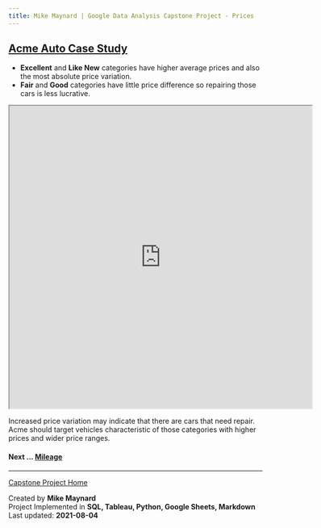 ```yaml
---
title: Mike Maynard | Google Data Analysis Capstone Project - Prices
---
```

## [Acme Auto Case Study](/capstone/)

* **Excellent** and **Like New** categories have higher average prices and also the most absolute price variation.
* **Fair** and **Good** categories have little price difference so repairing those cars is less lucrative.

<IFRAME SRC="https://public.tableau.com/views/capstone_16278859884250/Pricebycondition?:language=en-US&:display_count=n&:origin=viz_share_link&:showVizHome=no" WIDTH=600 HEIGHT=600></IFRAME>

<BR>

Increased price variation may indicate that there are cars that need repair. Acme should target vehicles characteristic of those categories with higher prices and wider price ranges.

#### Next ... [Mileage](mileage.html)

---
[Capstone Project Home](/capstone/)

Created by **Mike Maynard**<BR>
Project Implemented in **SQL, Tableau, Python, Google Sheets, Markdown**<BR>
Last updated:  **2021-08-04**

